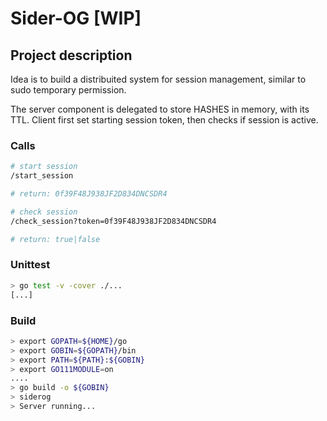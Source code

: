 # Sider-OG [WIP]

## Project description

Idea is to build a distribuited system for session management, similar to sudo temporary permission.

The server component is delegated to store HASHES in memory, with its TTL.
Client first set starting session token, then checks if session is active.

### Calls

```bash
# start session
/start_session

# return: 0f39F48J938JF2D834DNCSDR4

# check session
/check_session?token=0f39F48J938JF2D834DNCSDR4

# return: true|false
```

### Unittest

```bash
> go test -v -cover ./...
[...]
```

### Build

```bash
> export GOPATH=${HOME}/go
> export GOBIN=${GOPATH}/bin
> export PATH=${PATH}:${GOBIN}
> export GO111MODULE=on
....
> go build -o ${GOBIN}
> siderog
> Server running...
```
